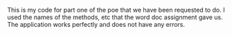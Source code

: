 This is my code for part one of the poe that we have been requested to do.
I used the names of the methods, etc that the word doc assignment gave us.
The application works perfectly and does not have any errors.
